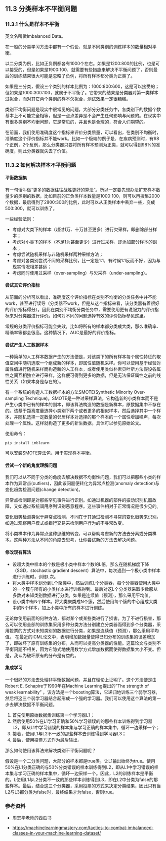 <!--Copyright © Microsoft Corporation. All rights reserved.
  适用于[License](https://github.com/Microsoft/ai-edu/blob/master/LICENSE.md)版权许可-->

## 11.3 分类样本不平衡问题

### 11.3.1 什么是样本不平衡

英文名叫做Imbalanced Data。

在一般的分类学习方法中都有一个假设，就是不同类别的训练样本的数量相对平衡。

以二分类为例，比如正负例都各有1000个左右。如果是1200:800的比例，也是可以接受的，但是如果是1900:100，就需要有些措施来解决不平衡问题了，否则最后的训练结果很大可能是忽略了负例，将所有样本都分类为正类了。

如果是三分类，假设三个类别的样本比例为：1000:800:600，这是可以接受的；但如果是1000:300:100，就属于不平衡了。它带来的结果是分类器对第一类样本过拟合，而对其它两个类别的样本欠拟合，测试效果一定很糟糕。

类别不均衡问题是现实中很常见的问题，大部分分类任务中，各类别下的数据个数基本上不可能完全相等，但是一点点差异是不会产生任何影响与问题的。在现实中有很多类别不均衡问题，它是常见的，并且也是合理的，符合人们期望的。

在前面，我们使用准确度这个指标来评价分类质量，可以看出，在类别不均衡时，准确度这个评价指标并不能work。比如一个极端的例子是，在疾病预测时，有98个正例，2个反例，那么分类器只要将所有样本预测为正类，就可以得到98%的准确度，则此分类器就失去了价值。

### 11.3.2 如何解决样本不平衡问题

#### 平衡数据集

有一句话叫做“更多的数据往往战胜更好的算法”。所以一定要先想办法扩充样本数量少的类别的数据，比如目前的正负类样本数量是1000:100，则可以再搜集2000个数据，最后得到了2800:300的比例，此时可以从正类样本中丢弃一些，变成500:300，就可以训练了。

一些经验法则：

- 考虑对大类下的样本（超过1万、十万甚至更多）进行欠采样，即删除部分样本；
- 考虑对小类下的样本（不足1为甚至更少）进行过采样，即添加部分样本的副本；
- 考虑尝试随机采样与非随机采样两种采样方法；
- 考虑对各类别尝试不同的采样比例，比一定是1:1，有时候1:1反而不好，因为与现实情况相差甚远；
- 考虑同时使用过采样（over-sampling）与欠采样（under-sampling）。

#### 尝试其它评价指标 

从前面的分析可以看出，准确度这个评价指标在类别不均衡的分类任务中并不能work，甚至进行误导（分类器不work，但是从这个指标来看，该分类器有着很好的评价指标得分）。因此在类别不均衡分类任务中，需要使用更有说服力的评价指标来对分类器进行评价。如何对不同的问题选择有效的评价指标参见这里。 

常规的分类评价指标可能会失效，比如将所有的样本都分类成大类，那么准确率、精确率等都会很高。这种情况下，AUC是最好的评价指标。

#### 尝试产生人工数据样本 

一种简单的人工样本数据产生的方法便是，对该类下的所有样本每个属性特征的取值空间中随机选取一个组成新的样本，即属性值随机采样。你可以使用基于经验对属性值进行随机采样而构造新的人工样本，或者使用类似朴素贝叶斯方法假设各属性之间互相独立进行采样，这样便可得到更多的数据，但是无法保证属性之前的线性关系（如果本身是存在的）。 

有一个系统的构造人工数据样本的方法SMOTE(Synthetic Minority Over-sampling Technique)。SMOTE是一种过采样算法，它构造新的小类样本而不是产生小类中已有的样本的副本，即该算法构造的数据是新样本，原数据集中不存在的。该基于距离度量选择小类别下两个或者更多的相似样本，然后选择其中一个样本，并随机选择一定数量的邻居样本对选择的那个样本的一个属性增加噪声，每次处理一个属性。这样就构造了更多的新生数据。具体可以参见原始论文。 

使用命令：

```
pip install imblearn
```
可以安装SMOTE算法包，用于实现样本平衡。

#### 尝试一个新的角度理解问题 

我们可以从不同于分类的角度去解决数据不均衡性问题，我们可以把那些小类的样本作为异常点(outliers)，因此该问题便转化为异常点检测(anomaly detection)与变化趋势检测问题(change detection)。 

异常点检测即是对那些罕见事件进行识别。如通过机器的部件的振动识别机器故障，又如通过系统调用序列识别恶意程序。这些事件相对于正常情况是很少见的。 

变化趋势检测类似于异常点检测，不同在于其通过检测不寻常的变化趋势来识别。如通过观察用户模式或银行交易来检测用户行为的不寻常改变。 

将小类样本作为异常点这种思维的转变，可以帮助考虑新的方法去分离或分类样本。这两种方法从不同的角度去思考，让你尝试新的方法去解决问题。

#### 修改现有算法

- 设超大类中样本的个数是极小类中样本个数的L倍，那么在随机梯度下降（SGD，stochastic gradient descent）算法中，每次遇到一个极小类中样本进行训练时，训练L次。
- 将大类中样本划分到L个聚类中，然后训练L个分类器，每个分类器使用大类中的一个簇与所有的小类样本进行训练得到。最后对这L个分类器采取少数服从多数对未知类别数据进行分类，如果是连续值（预测），那么采用平均值。
- 设小类中有N个样本。将大类聚类成N个簇，然后使用每个簇的中心组成大类中的N个样本，加上小类中所有的样本进行训练。

无论你使用前面的何种方法，都对某个或某些类进行了损害。为了不进行损害，那么可以使用全部的训练集采用多种分类方法分别建立分类器而得到多个分类器，采用投票的方式对未知类别的数据进行分类，如果是连续值（预测），那么采用平均值。
在最近的ICML论文中，表明增加数据量使得已知分布的训练集的误差增加了，即破坏了原有训练集的分布，从而可以提高分类器的性能。这篇论文与类别不平衡问题不相关，因为它隐式地使用数学方式增加数据而使得数据集大小不变。但是，我认为破坏原有的分布是有益的。

#### 集成学习

一个很好的方法去处理非平衡数据问题，并且在理论上证明了。这个方法便是由Robert E. Schapire于1990年在Machine Learning提出的”The strength of weak learnability” ，该方法是一个boosting算法，它递归地训练三个弱学习器，然后将这三个弱学习器结合起形成一个强的学习器。我们可以使用这个算法的第一步去解决数据不平衡问题。 

1. 首先使用原始数据集训练第一个学习器L1；
2. 然后使用50%在L1学习正确和50%学习错误的的那些样本训练得到学习器L2，即从L1中学习错误的样本集与学习正确的样本集中，循环一边采样一个；
3. 接着，使用L1与L2不一致的那些样本去训练得到学习器L3；
4. 最后，使用投票方式作为最后输出。 

那么如何使用该算法来解决类别不平衡问题呢？ 

假设是一个二分类问题，大部分的样本都是true类。让L1输出始终为true。使用50%在L1分类正确的与50%分类错误的样本训练得到L2，即从L1中学习错误的样本集与学习正确的样本集中，循环一边采样一个。因此，L2的训练样本是平衡的。L使用L1与L2分类不一致的那些样本训练得到L3，即在L2中分类为false的那些样本。最后，结合这三个分类器，采用投票的方式来决定分类结果，因此只有当L2与L3都分类为false时，最终结果才为false，否则true。 

### 参考资料

- 周志华老师的西瓜书

- https://machinelearningmastery.com/tactics-to-combat-imbalanced-classes-in-your-machine-learning-dataset/